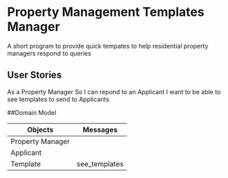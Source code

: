 # Property Management Templates Manager

A short program to provide quick tempates to help residential property managers respond to queries

## User Stories

As a Property Manager
So I can repond to an Applicant
I want to be able to see templates to send to Applicants

##Domain Model

Objects | Messages
---|---
Property Manager | 
Applicant | 
Template | see_templates
